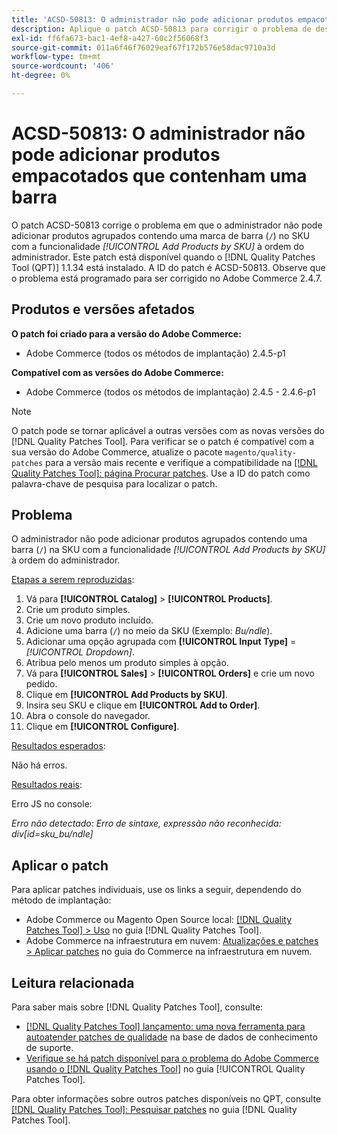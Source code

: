 ```yaml
---
title: 'ACSD-50813: O administrador não pode adicionar produtos empacotados que contenham uma barra'
description: Aplique o patch ACSD-50813 para corrigir o problema de desempenho do Adobe Commerce em que o administrador não pode adicionar produtos empacotados contendo uma marca de barra (`/`) no SKU com a funcionalidade *Adicionar produtos por SKU* à ordem do administrador.
exl-id: ff6fa673-bac1-4ef8-a427-60c2f56068f3
source-git-commit: 011a6f46f76029eaf67f172b576e58dac9710a3d
workflow-type: tm+mt
source-wordcount: '406'
ht-degree: 0%

---
```


# ACSD-50813: O administrador não pode adicionar produtos empacotados que contenham uma barra

O patch ACSD-50813 corrige o problema em que o administrador não pode adicionar produtos agrupados contendo uma marca de barra (`/`) no SKU com a funcionalidade *[!UICONTROL Add Products by SKU]* à ordem do administrador. Este patch está disponível quando o [!DNL Quality Patches Tool (QPT)] 1.1.34 está instalado. A ID do patch é ACSD-50813. Observe que o problema está programado para ser corrigido no Adobe Commerce 2.4.7.

## Produtos e versões afetados

**O patch foi criado para a versão do Adobe Commerce:**

* Adobe Commerce (todos os métodos de implantação) 2.4.5-p1

**Compatível com as versões do Adobe Commerce:**

* Adobe Commerce (todos os métodos de implantação) 2.4.5 - 2.4.6-p1

>[!NOTE]
>
>O patch pode se tornar aplicável a outras versões com as novas versões do [!DNL Quality Patches Tool]. Para verificar se o patch é compatível com a sua versão do Adobe Commerce, atualize o pacote `magento/quality-patches` para a versão mais recente e verifique a compatibilidade na [[!DNL Quality Patches Tool]: página Procurar patches](https://experienceleague.adobe.com/tools/commerce-quality-patches/index.html). Use a ID do patch como palavra-chave de pesquisa para localizar o patch.

## Problema

O administrador não pode adicionar produtos agrupados contendo uma barra (`/`) na SKU com a funcionalidade *[!UICONTROL Add Products by SKU]* à ordem do administrador.

<u>Etapas a serem reproduzidas</u>:

1. Vá para **[!UICONTROL Catalog]** > **[!UICONTROL Products]**.
1. Crie um produto simples.
1. Crie um novo produto incluído.
1. Adicione uma barra (`/`) no meio da SKU (Exemplo: *Bu/ndle*).
1. Adicionar uma opção agrupada com **[!UICONTROL Input Type]** = *[!UICONTROL Dropdown]*.
1. Atribua pelo menos um produto simples à opção.
1. Vá para **[!UICONTROL Sales]** > **[!UICONTROL Orders]** e crie um novo pedido.
1. Clique em **[!UICONTROL Add Products by SKU]**.
1. Insira seu SKU e clique em **[!UICONTROL Add to Order]**.
1. Abra o console do navegador.
1. Clique em **[!UICONTROL Configure]**.

<u>Resultados esperados</u>:

Não há erros.

<u>Resultados reais</u>:

Erro JS no console:

*Erro não detectado: Erro de sintaxe, expressão não reconhecida: div[id=sku_bu/ndle]*

## Aplicar o patch

Para aplicar patches individuais, use os links a seguir, dependendo do método de implantação:

* Adobe Commerce ou Magento Open Source local: [[!DNL Quality Patches Tool] > Uso](/help/tools/quality-patches-tool/usage.md) no guia [!DNL Quality Patches Tool].
* Adobe Commerce na infraestrutura em nuvem: [Atualizações e patches > Aplicar patches](https://experienceleague.adobe.com/docs/commerce-cloud-service/user-guide/develop/upgrade/apply-patches.html) no guia do Commerce na infraestrutura em nuvem.

## Leitura relacionada

Para saber mais sobre [!DNL Quality Patches Tool], consulte:

* [[!DNL Quality Patches Tool] lançamento: uma nova ferramenta para autoatender patches de qualidade](https://experienceleague.adobe.com/en/docs/commerce-operations/tools/quality-patches-tool/quality-patches-tool-to-self-serve-quality-patches) na base de dados de conhecimento de suporte.
* [Verifique se há patch disponível para o problema do Adobe Commerce usando o  [!DNL Quality Patches Tool]](/help/tools/quality-patches-tool/patches-available-in-qpt/check-patch-for-magento-issue-with-magento-quality-patches.md) no guia [!UICONTROL Quality Patches Tool].


Para obter informações sobre outros patches disponíveis no QPT, consulte [[!DNL Quality Patches Tool]: Pesquisar patches](https://experienceleague.adobe.com/tools/commerce-quality-patches/index.html) no guia [!DNL Quality Patches Tool].
